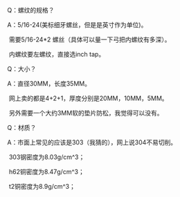 Q：螺纹的规格？

A：5/16-24(美标细牙螺丝，但是是英寸作为单位)。

​		需要5/16-24*2 螺丝（具体可以量一下弓把内螺纹有多深）。

​		内螺纹要左螺纹，直接选inch tap。

Q：大小？

A：直径30MM，长度35MM。

​		网上卖的都是4+2+1，厚度分别是20MM，10MM，5MM。

​		另外需要一个大约3MM软的垫片防松，我觉得可以没有。

Q：材质？

A：市面上常见的应该是303（我猜的），网上说304不易切削。

​		303钢密度为8.03g/cm^3；

​		h62铜密度为8.47g/cm^3；

​		t2铜密度为8.9g/cm^3；		

​		
